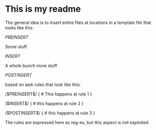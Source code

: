 # This is my readme

The general idea is to insert entire files at locations in a template file that looks like this:


$PREINSERT$

Some stuff

$INSERT$

A  whole bunch more stuff

$POSTINSERT$




based on awk rules that look like this:

/\$PREINSERT\$/ {
    # This happens at rule 1
}

/\$INSERT\$/ {
    # this happens at rule 2
}

/\$POSTINSERT\$/ {
    # this happens at rule 3
}


The rules are expressed here as reg-ex, but this aspect is not exploited.


